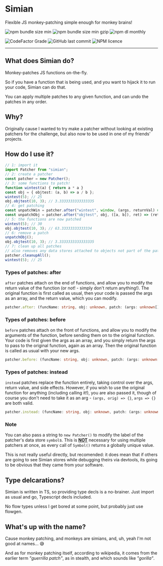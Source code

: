 # Simian

Flexible JS monkey-patching simple enough for monkey brains!

![npm bundle size min](https://img.shields.io/bundlephobia/min/simian)
![npm bundle size min gzip](https://img.shields.io/bundlephobia/minzip/simian?label=min%20%2B%20gzip%20size)
![npm dl monthly](https://img.shields.io/npm/dm/simian)

![CodeFactor Grade](https://img.shields.io/codefactor/grade/github/yellowsink/simian)
![GitHub last commit](https://img.shields.io/github/last-commit/yellowsink/simian)
![NPM licence](https://img.shields.io/npm/l/simian)

---

## What does Simian do?

Monkey-patches JS functions on-the-fly.

So if you have a function that is being used, and you want to hijack it to run your code, Simian can do that.

You can apply multiple patches to any given function, and can undo the patches in any order.

## Why?

Originally cause I wanted to try make a patcher without looking at existing patchers for the challenge, but also now to be used in one of my friends' projects.

## How do I use it?

```ts
// 1: import it
import Patcher from "simian";
// 2: create a patcher
const patcher = new Patcher();
// 3: some functions to patch!
function wintest(a) { return a * a }
const obj = { objtest: (a, b) => a / b };
wintest(5); // 25
obj.objtest(10, 3); // 3.3333333333333335
// 4: get patching
const unpatchWin = patcher.after("wintest", window, (args, returnVal) => args[0] + returnVal);
const unpatchObj = patcher.after("objtest", obj, ([a, b]), ret) => (ret + b) * a)
// 5: the functions are now patched
wintest(5); // 30
obj.objtest(10, 3); // 63.33333333333334
// 6: remove a patch
unpatchObj();
obj.objtest(10, 3); // 3.3333333333333335
// 7: clean up all patches
// also removes any data stores attached to objects not part of the patcher
patcher.cleanupAll();
wintest(5); // 25
```

### Types of patches: after

`after` patches attach on the end of functions, and allow you to modify the return value of the function (or not! - simply don't return anything!). The original function is first called as usual, then your code is passed the args as an array, and the return value, which you can modify.

```ts
patcher.after: (funcName: string, obj: unknown, patch: (args: unknown[], ret: unknown) => unknown) => () => void
```

### Types of patches: before

`before` patches attach on the front of functions, and allow you to modify the arguments of the function, before sending them on to the original function. Your code is first given the args as an array, and you simply return the args to pass to the original function, again as an array. Then the original function is called as usual with your new args.

```ts
patcher.before: (funcName: string, obj: unknown, patch: (args: unknown[]) => unknown[]) => () => void
```

### Types of patches: instead

`instead` patches replace the function entirely, taking control over the args, return value, and side effects. However, if you wish to use the original function for anything (including calling it!), you are also passed it, though of course you don't need to take it as an arg - `(args, orig) => {}`, `args => {}` are both valid.

```ts
patcher.instead: (funcName: string, obj: unknown, patch: (args: unknown[], func: Function) => unknown): () => void
```

### Note

You can also pass a string to `new Patcher()` to modify the label of the patcher's data store `symbol`s.
This is **<u>NOT</u>** necessary for using multiple patchers at once, as every call of `Symbol()` returns a globally unique value.

This is not really useful directly, but recomended:
it does mean that if others are going to see Simian stores while debugging theirs via devtools,
its going to be obvious that they came from your software.

## Type delcarations?

Simian is written in TS, so providing type decls is a no-brainer. Just import as usual and go, Typescript decls included.

No flow types unless I get bored at some point, but probably just use flowgen.

## What's up with the name?

Cause monkey patching, and monkeys are simians, and, uh, yeah I'm not good at names... 😅

And as for monkey patching itself, according to wikipedia, it comes from the earlier term _"guerrilla patch"_, as in stealth, and which sounds like _"gorilla"_.
